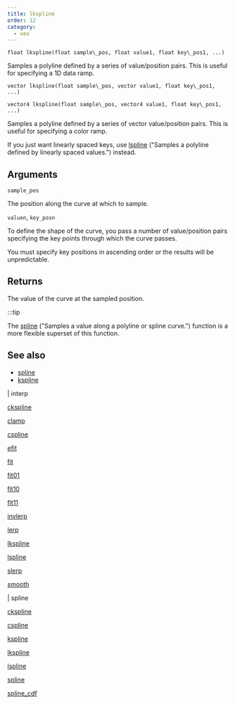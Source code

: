```yaml
---
title: lkspline
order: 12
category:
  - vex
---
```


`float lkspline(float sample\_pos, float value1, float key\_pos1, ...)`

Samples a polyline defined by a series of value/position pairs.
This is useful for specifying a 1D data ramp.

`vector lkspline(float sample\_pos, vector value1, float key\_pos1, ...)`

`vector4 lkspline(float sample\_pos, vector4 value1, float key\_pos1, ...)`

Samples a polyline defined by a series of vector value/position pairs.
This is useful for specifying a color ramp.

If you just want linearly spaced keys, use [lspline](lspline.html) ("Samples a polyline defined by linearly spaced values.") instead.

## Arguments

`sample_pos`

The position along the curve at which to sample.

`valuen`, `key_posn`

To define the shape of the curve, you pass a number of value/position pairs specifying the key points through which the curve passes.

You must specify key positions in ascending order or the results will be unpredictable.

## Returns

The value of the curve at the sampled position.

:::tip

The [spline](spline.html) ("Samples a value along a polyline or spline curve.") function is a more flexible superset of this function.

## See also

- [spline](spline.html)
- [kspline](kspline.html)

|
interp

[ckspline](ckspline.html)

[clamp](clamp.html)

[cspline](cspline.html)

[efit](efit.html)

[fit](fit.html)

[fit01](fit01.html)

[fit10](fit10.html)

[fit11](fit11.html)

[invlerp](invlerp.html)

[lerp](lerp.html)

[lkspline](lkspline.html)

[lspline](lspline.html)

[slerp](slerp.html)

[smooth](smooth.html)

|
spline

[ckspline](ckspline.html)

[cspline](cspline.html)

[kspline](kspline.html)

[lkspline](lkspline.html)

[lspline](lspline.html)

[spline](spline.html)

[spline_cdf](spline_cdf.html)

